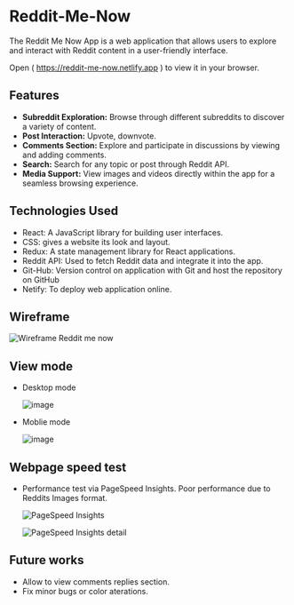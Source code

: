 # Reddit-Me-Now

The Reddit Me Now App is a web application that allows users to explore and interact with Reddit content in a user-friendly interface.

Open ( https://reddit-me-now.netlify.app ) to view it in your browser.

## Features

- **Subreddit Exploration:** Browse through different subreddits to discover a variety of content.
- **Post Interaction:** Upvote, downvote.
- **Comments Section:** Explore and participate in discussions by viewing and adding comments.
- **Search:** Search for any topic or post through Reddit API.
- **Media Support:** View images and videos directly within the app for a seamless browsing experience.

## Technologies Used

- React: A JavaScript library for building user interfaces.
- CSS: gives a website its look and layout.
- Redux: A state management library for React applications.
- Reddit API: Used to fetch Reddit data and integrate it into the app.
- Git-Hub: Version control on application with Git and host the repository on GitHub
- Netify: To deploy web application online.

## Wireframe

  ![Wireframe Reddit me now](https://github.com/Phil-Chuong/reddit-me-now/assets/68432036/6df0edeb-578a-4876-b4da-eca23671e0fa)


## View mode

- Desktop mode

  ![image](https://github.com/Phil-Chuong/reddit-me-now/assets/68432036/f1308ab8-8dc0-4a2d-b9c1-5c3000700b39)


- Moblie mode

  ![image](https://github.com/Phil-Chuong/reddit-me-now/assets/68432036/1d343851-c09b-4f84-967a-325dd98db610)

## Webpage speed test

- Performance test via PageSpeed Insights.
  Poor performance due to Reddits Images format.

  ![PageSpeed Insights](https://github.com/Phil-Chuong/reddit-me-now/assets/68432036/746703ad-89c2-4f43-a983-2b6b0219f296)

  ![PageSpeed Insights detail](https://github.com/Phil-Chuong/reddit-me-now/assets/68432036/f0cd13d9-6710-49d1-95d8-3dc750d9753a)

## Future works
- Allow to view comments replies section.
- Fix minor bugs or color aterations.



